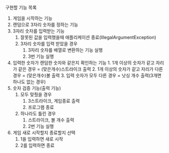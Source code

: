 구현할 기능 목록

1. 게임을 시작하는 기능
3. 랜덤으로 3자리 숫자를 정하는 기능
4. 3자리 숫자를 입력받는 기능
    1. 잘못된 값을 입력했을때 애플리케이션 종료(IllegalArgumentException)
    2. 3자리 숫자를 입력 받았을 경우
       1. 3자리 숫자를 배열로 변환하는 기능 실행
       2. 3번 기능 실행
5. 입력한 숫자가 랜덤한 숫자와 같은지 확인하는 기능
       1. 1개 이상의 숫자가 같고 자리가 같은 경우 = (맞은개수)스트라이크 출력
       2. 1개 이상의 숫자가 같고 자리가 다른 경우 = (맞은개수)볼 출력
       3. 입력 숫자가 모두 다른 경우 = 낫싱 개수 출력(3개면 하나도 없는 경우)
6. 숫자 검증 기능(출력 기능)
   1. 모두 맞췄을 경우
      1. 3스트라이크, 게임종료 출력
      2. 프로그램 종료
   2. 하나라도 틀린 경우
      1. 스트라이크, 볼 개수 출력
      2. 2번 기능 실행
7. 게임 새로 시작할지 종료할지 선택
   1. 1을 입력하면 새로 시작
   2. 2를 입력하면 종료